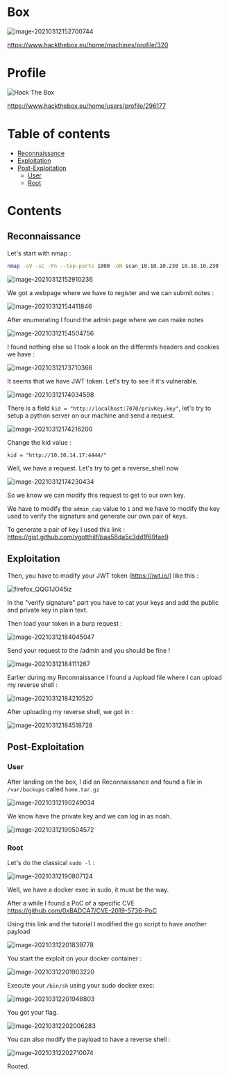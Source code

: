 # Box 



![image-20210312152700744](img/image-20210312152700744.png)

https://www.hackthebox.eu/home/machines/profile/320

# Profile

 <img src="http://www.hackthebox.eu/badge/image/296177" alt="Hack The Box"> 

https://www.hackthebox.eu/home/users/profile/296177

# Table of contents

* [Reconnaissance](#Reconnaissance)
* [Exploitation](#exploitation)
* [Post-Exploitation](#post-exploitation)
  + [User](#user)
  + [Root](#root)

# Contents 

## Reconnaissance

Let's start with nmap :

```bash
nmap -sV -sC -Pn --top-ports 1000 -oN scan_10.10.10.230 10.10.10.230
```

![image-20210312152910236](img/image-20210312152910236.png)

We got a webpage where we have to register and we can submit notes : 

![image-20210312154411846](img/image-20210312154411846.png)

After enumerating  I found the admin page where we can make notes 

![image-20210312154504756](img/image-20210312154504756.png)

I found nothing else so I took a look  on the differents headers and cookies we have : 

![image-20210312173710366](img/image-20210312173710366.png)



It seems that we have JWT token. Let's try to see if it's vulnerable.

![image-20210312174034598](img/image-20210312174034598.png)

There is a field `kid = "http://localhost:7070/privKey.key"`, let's try to setup a python server on our machine and send a request. 

![image-20210312174216200](img/image-20210312174216200.png)

Change the kid value : 

```
kid = "http://10.10.14.17:4444/"
```

Well, we have a request. Let's try to get a reverse_shell now

![image-20210312174230434](img/image-20210312174230434.png)

So we know we can modify this request to get to our own key.

We have to modify the `admin_cap` value to `1` and we have to modify the key used to verify the signature and generate our own pair of keys.

To generate a pair of key I used this link : https://gist.github.com/ygotthilf/baa58da5c3dd1f69fae9

## Exploitation

Then, you have to modify your JWT token (https://jwt.io/) like this : 

![firefox_QQG1JO45iz](img/firefox_QQG1JO45iz.png)

In the "verify signature" part you have to cat your keys and add the public and private key in plain text.

Then load your token in a burp request :

![image-20210312184045047](img/image-20210312184045047.png)

Send your request to the /admin and you should be fine ! 

![image-20210312184111267](img/image-20210312184111267.png)



Earlier during my Reconnaissance I found a /upload file where I can upload my reverse shell : 

![image-20210312184210520](img/image-20210312184210520.png)

After uploading my reverse shell, we got in : 

![image-20210312184518728](img/image-20210312184518728.png)

## Post-Exploitation

### User

After landing on the box, I did an Reconnaissance and found a file in `/var/backups` called `home.tar.gz`

![image-20210312190249034](img/image-20210312190249034.png)

We know have the private key and we can log in as noah.

![image-20210312190504572](img/image-20210312190504572.png)

### Root

Let's do the classical `sudo -l` :

![image-20210312190807124](img/image-20210312190807124.png)

Well, we have a docker exec in sudo, it must be the way.

After a while I found a PoC of a specific CVE https://github.com/0xBADCA7/CVE-2019-5736-PoC

Using this link and the tutorial I modified the go script to have another payload 

![image-20210312201839778](img/image-20210312201839778.png)

You start the exploit on your docker container : 

![image-20210312201903220](img/image-20210312201903220.png)



Execute your `/bin/sh` using your sudo docker exec:

![image-20210312201948803](img/image-20210312201948803.png)

You got your flag.

![image-20210312202006283](img/image-20210312202006283.png)

You can also modify the payload to have a reverse shell : 

![image-20210312202710074](img/image-20210312202710074.png)

Rooted.